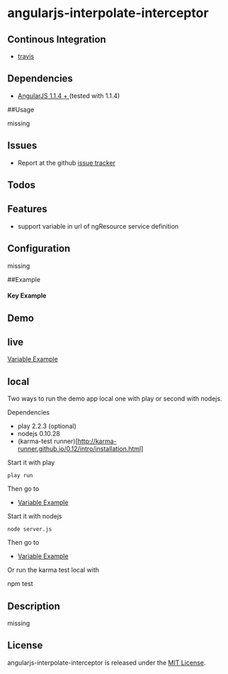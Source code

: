 angularjs-interpolate-interceptor
==================

Continous Integration
------------
* [travis](https://travis-ci.org/pussinboots/angularjs-interpolate-interceptor)

Dependencies
------------
- [AngularJS 1.1.4 + ](http://angularjs.org/) (tested with 1.1.4)

##Usage

missing

Issues
-------------
- Report at the github [issue tracker](https://github.com/pussinboots/angularjs-interpolate-interceptor/issues)

Todos
-------------

Features
-------------
* support variable in url of ngResource service definition

Configuration
-------------

missing

##Example

#### Key Example

Demo
-------------

live
------

[Variable Example](http://angularjs-ii.herokuapp.com/products-e2e.html)

local
------

Two ways to run the demo app local one with play or second with nodejs.

Dependencies
* play 2.2.3 (optional)
* nodejs 0.10.28
* (karma-test runner)[http://karma-runner.github.io/0.12/intro/installation.html]

Start it with play

    play run
    
Then go to
* [Variable Example](http://localhost:9000/products-e2e.html)

Start it with nodejs

    node server.js
    

Then go to
* [Variable Example](http://localhost:9000/products-e2e.html)

Or run the karma test local with 

  npm test

Description
-------------

missing

License
--------------

angularjs-interpolate-interceptor is released under the [MIT License](http://opensource.org/licenses/MIT).
